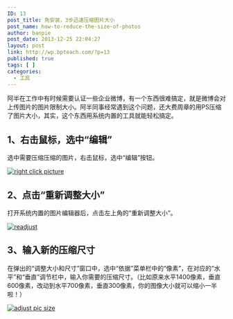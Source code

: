 ```yaml
---
ID: 13
post_title: 免安装，3步迅速压缩图片大小
post_name: how-to-reduce-the-size-of-photos
author: banpie
post_date: 2013-12-25 22:04:27
layout: post
link: http://wp.bpteach.com/?p=13
published: true
tags: [ ]
categories:
  - 工具
---
```

阿半在工作中有时候需要认证一些企业微博，有一个东西很难搞定，就是微博会对上传图片的图片限制大小。阿半同事经常遇到这个问题，还大费周章的用PS压缩了图片大小，其实，这个东西用系统内置的工具就能轻松搞定。

## 1、右击鼠标，选中“编辑”

选中需要压缩压缩的图片，右击鼠标，选中“编辑”按钮。

[![right click picture](http://7arnhx.com1.z0.glb.clouddn.com/wp-content/uploads/2013/12/right-click-picture.jpg)](http://7arnhx.com1.z0.glb.clouddn.com/wp-content/uploads/2013/12/right-click-picture.jpg)

## 2、点击“重新调整大小”

打开系统内置的图片编辑器后，点击左上角的“重新调整大小”。

[![readjust](http://7arnhx.com1.z0.glb.clouddn.com/wp-content/uploads/2013/12/readjust.jpg)](http://7arnhx.com1.z0.glb.clouddn.com/wp-content/uploads/2013/12/readjust.jpg)

## 3、输入新的压缩尺寸

在弹出的“调整大小和尺寸”窗口中，选中“依据”菜单栏中的“像素”，在对应的“水平”和“垂直”调节栏中，输入你需要的压缩尺寸。（比如原来水平1400像素，垂直600像素，改动到水平700像素，垂直300像素，你的图像大小就可以缩小一半啦！）

[![adjust pic size](http://7arnhx.com1.z0.glb.clouddn.com/wp-content/uploads/2013/12/adjust-pic-size.jpg)](http://7arnhx.com1.z0.glb.clouddn.com/wp-content/uploads/2013/12/adjust-pic-size.jpg)